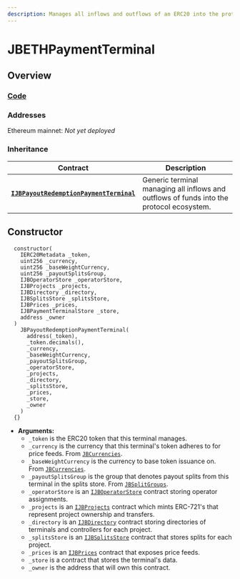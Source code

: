 ```yaml
---
description: Manages all inflows and outflows of an ERC20 into the protocol ecosystem.
---
```


# JBETHPaymentTerminal

## Overview

### [Code](https://github.com/jbx-protocol/juice-contracts-v2/blob/main/contracts/JBERC20PaymentTerminal.sol)

### **Addresses**

Ethereum mainnet: _Not yet deployed_

### **Inheritance**

| Contract                                             | Description                                                                                                                              |
| ------------------------------------------------ | ---------------------------------------------------------------------------------------------------------------------------------------- |
| [**`IJBPayoutRedemptionPaymentTerminal`**](/api/interfaces/ijbpayoutredemptionpaymentterminal.md) | Generic terminal managing all inflows and outflows of funds into the protocol ecosystem. |

## Constructor

```
  constructor(
    IERC20Metadata _token,
    uint256 _currency,
    uint256 _baseWeightCurrency,
    uint256 _payoutSplitsGroup,
    IJBOperatorStore _operatorStore,
    IJBProjects _projects,
    IJBDirectory _directory,
    IJBSplitsStore _splitsStore,
    IJBPrices _prices,
    IJBPaymentTerminalStore _store,
    address _owner
  )
    JBPayoutRedemptionPaymentTerminal(
      address(_token),
      _token.decimals(),
      _currency,
      _baseWeightCurrency,
      _payoutSplitsGroup,
      _operatorStore,
      _projects,
      _directory,
      _splitsStore,
      _prices,
      _store,
      _owner
    )
  {}
```

* **Arguments:**
  * `_token` is the ERC20 token that this terminal manages.
  * `_currency` is the currency that this terminal's token adheres to for price feeds. From [`JBCurrencies`](/api/libraries/jbcurrencies.md).
  * `_baseWeightCurrency` is the currency to base token issuance on. From [`JBCurrencies`](/api/libraries/jbcurrencies.md).
  * `_payoutSplitsGroup` is the group that denotes payout splits from this terminal in the splits store. From [`JBSplitGroups`](/api/libraries/jbsplitsgroups.md).
  * `_operatorStore` is an [`IJBOperatorStore`](/api/interfaces/ijboperatorstore.md) contract storing operator assignments.
  * `_projects` is an [`IJBProjects`](/api/interfaces/ijbprojects.md) contract which mints ERC-721's that represent project ownership and transfers.
  * `_directory` is an [`IJBDirectory`](/api/interfaces/ijbdirectory.md) contract storing directories of terminals and controllers for each project.
  * `_splitsStore` is an [`IJBSplitsStore`](/api/interfaces/ijbsplitsstore/) contract that stores splits for each project.
  * `_prices` is an [`IJBPrices`](/api/interfaces/ijbprices.md) contract that exposes price feeds.
  * `_store` is a contract that stores the terminal's data.
  * `_owner` is the address that will own this contract.
